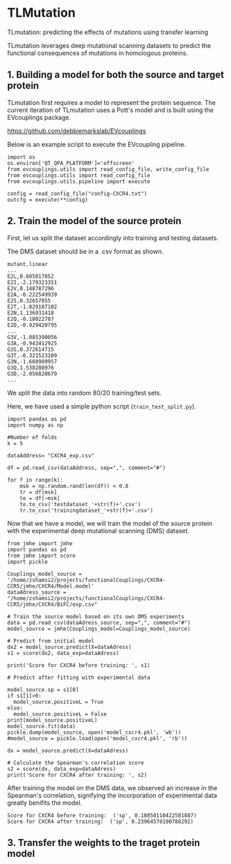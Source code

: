 # TLMutation

TLmutation: predicting the effects of mutations using transfer learning

TLmutation leverages deep mutational scanning datasets to predict the functional consequences of mutations in homologous proteins.

## 1. Building a model for both the source and target protein
TLmutation first requires a model to represent the protein sequence. The current iteration of TLmutation uses a Pott's model and is built using the EVcouplings package. 

https://github.com/debbiemarkslab/EVcouplings

Below is an example script to execute the EVcoupling pipeline.
```
import os
os.environ['QT_QPA_PLATFORM']='offscreen' 
from evcouplings.utils import read_config_file, write_config_file
from evcouplings.utils import read_config_file
from evcouplings.utils.pipeline import execute

config = read_config_file("config-CXCR4.txt")
outcfg = execute(**config)

```


## 2. Train the model of the source protein

First, let us split the dataset accordingly into training and testing datasets.

The DMS dataset should be in a .csv format as shown.

```
mutant,linear
...
E2L,0.605017852
E2I,-2.179323351
E2V,0.148787296
E2A,-0.222549939
E2S,0.32657855
E2T,-1.829107102
E2N,1.136931418
E2Q,-0.18022787
E2D,-0.929420795
...
G3V,-1.085390056
G3A,-0.943412925
G3S,0.372614715
G3T,-0.321523109
G3N,-1.660989957
G3Q,1.538280976
G3D,-2.056820679
...

```

We split the data into random 80/20 training/test sets.

Here, we have used a simple python script (``train_test_split.py``).
```
import pandas as pd
import numpy as np

#Number of folds
k = 5

dataAddress= "CXCR4_exp.csv"

df = pd.read_csv(dataAddress, sep=",", comment="#")

for f in range(k):
    msk = np.random.rand(len(df)) < 0.8
    tr = df[msk]
    te = df[~msk]
    te.to_csv('testdataset_'+str(f)+'.csv')
    tr.to_csv('trainingdataset_'+str(f)+'.csv')
``` 


Now that we have a model, we will train the model of the source protein with the experimental deep mutational scanning (DMS) dataset.

```
from jmhe import jmhe 
import pandas as pd
from jmhe import score
import pickle

Couplings_model_source = '/home/zshamsi2/projects/functionalCouplings/CXCR4-CCR5/jmhe/CXCR4/Model.model'
dataAdress_source = "/home/zshamsi2/projects/functionalCouplings/CXCR4-CCR5/jmhe/CXCR4/BiFC/exp.csv"

# Train the source model based on its own DMS experiments
data = pd.read_csv(dataAdress_source, sep=",", comment="#")
model_source = jmhe(Couplings_model=Couplings_model_source)

# Predict from initial model
dx2 = model_source.predict(X=dataAdress)
s1 = score(dx2, data_exp=dataAdress)

print('Score for CXCR4 before training: ', s1)

# Predict after fitting with experimental data

model_source.sp = s1[0]
if s1[1]>0:
  model_source.positiveL = True
else:
  model_source.positiveL = False
print(model_source.positiveL)
model_source.fit(data)
pickle.dump(model_source, open('model_cxcr4.pkl', 'wb'))
#model_source = pickle.load(open('model_cxcr4.pkl', 'rb'))

dx = model_source.predict(X=dataAdress)

# Calculate the Spearman's correlation score
s2 = score(dx, data_exp=dataAdress)
print('Score for CXCR4 after training: ', s2)
```

After training the model on the DMS data, we observed an increase in the Spearman's correlation, signifying the incorporation of experimental data greatly benifits the model.

```
Score for CXCR4 before training:  ('sp', 0.18850110422581887)
Score for CXCR4 after training:  ('sp', 0.23964570190788292)

```


## 3. Transfer the weights to the traget protein model



